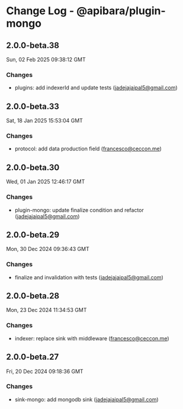 # Change Log - @apibara/plugin-mongo

<!-- This log was last generated on Sun, 02 Feb 2025 09:38:12 GMT and should not be manually modified. -->

<!-- Start content -->

## 2.0.0-beta.38

Sun, 02 Feb 2025 09:38:12 GMT

### Changes

- plugins: add indexerId and update tests (jadejajaipal5@gmail.com)

## 2.0.0-beta.33

Sat, 18 Jan 2025 15:53:04 GMT

### Changes

- protocol: add data production field (francesco@ceccon.me)

## 2.0.0-beta.30

Wed, 01 Jan 2025 12:46:17 GMT

### Changes

- plugin-mongo: update finalize condition and refactor (jadejajaipal5@gmail.com)

## 2.0.0-beta.29

Mon, 30 Dec 2024 09:36:43 GMT

### Changes

- finalize and invalidation with tests (jadejajaipal5@gmail.com)

## 2.0.0-beta.28

Mon, 23 Dec 2024 11:34:53 GMT

### Changes

- indexer: replace sink with middleware (francesco@ceccon.me)

## 2.0.0-beta.27

Fri, 20 Dec 2024 09:18:36 GMT

### Changes

- sink-mongo: add mongodb sink (jadejajaipal5@gmail.com)

